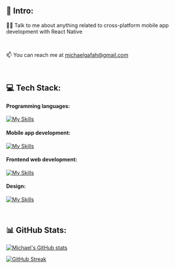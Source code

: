 ## 💫 Intro:
 👨‍💻 Talk to me about anything related to cross-platform mobile app development with React Native
 
 <br>

 📫 You can reach me at michaelgafah@gmail.com 
 
<br>


## 💻 Tech Stack:
<h4 align="left">Programming languages:</h4>

[![My Skills](https://skillicons.dev/icons?i=javascript)](https://skillicons.dev)

<h4 align="left">Mobile app development:</h4>

[![My Skills](https://skillicons.dev/icons?i=react)](https://skillicons.dev)

<h4 align="left">Frontend web development:</h4>

[![My Skills](https://skillicons.dev/icons?i=html,css,react&perline=5)](https://skillicons.dev)
  
<h4 align="left">Design:</h4>

[![My Skills](https://skillicons.dev/icons?i=figma,webflow&perline=5)](https://skillicons.dev)

<br>

## 📊 GitHub Stats:
[![Michael's GitHub stats](https://github-readme-stats.vercel.app/api?username=Damnmichael&show_icons=true&theme=algolia)](https://github.com/anuraghazra/github-readme-stats)
<br/>

[![GitHub Streak](https://streak-stats.demolab.com/?user=Damnmichael&theme=algolia)](https://git.io/streak-stats)
